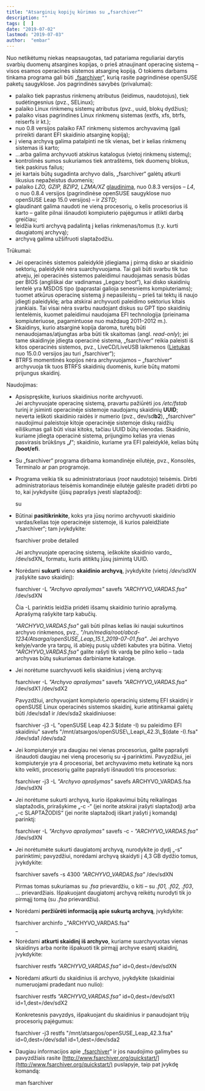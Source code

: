 ```yaml
---
title: "Atsarginių kopijų kūrimas su „fsarchiver“"
description: ""
tags: [  ]
date: "2019-07-02"
lastmod: "2019-07-03"
author:  "embar"
---
```

Nuo netikėtumų niekas neapsaugotas, tad patariama reguliariai darytis svarbių duomenų atsargines kopijas, o prieš atnaujinant operacinę sistemą – visos esamos operacinės sistemos atsarginę kopiją. O tokiems darbams tinkama programa gali būti „[fsarchiver](https://software.opensuse.org/package/fsarchiver?locale=lt)“, kurią rasite pagrindinėse openSUSE paketų saugyklose. Jos pagrindinės savybės (privalumai):

*   palaiko tiek paprastus rinkmenų atributus (leidimus, naudotojus), tiek sudėtingesnius (pvz., SELinux);
*   palaiko Linux rinkmenų sistemų atributus (pvz., uuid, blokų dydžius);
*   palaiko visas pagrindines Linux rinkmenų sistemas (extfs, xfs, btrfs, reiserfs ir kt.);
*   nuo 0.8 versijos palaiko FAT rinkmenų sistemos archyvavimą (gali prireikti darant EFI skaidinio atsarginę kopiją);
*   į vieną archyvą galima patalpinti ne tik vienas, bet ir kelias rinkmenų sistemas iš karto;
*   ...arba galima archyvuoti atskirus katalogus (vietoj rinkmenų sistemų);
*   kontrolinės sumos sukuriamos tiek antraštėms, tiek duomenų blokus, tiek paskirus failus;
*   jei kartais būtų sugadinta archyvo dalis, „fsarchiver“ galėtų atkurti likusius nepažeistus duomenis;
*   palaiko _LZO, GZIP, BZIP2, LZMA/XZ_ [glaudinimą](http://www.fsarchiver.org/compression/), nuo 0.8.3 versijos – _L4_, o nuo 0.8.4 versijos (pagrindinėse openSUSE saugyklose nuo openSUSE Leap 15.0 versijos) – ir _ZSTD_;
*   glaudinant galima naudoti ne vieną procesorių, o kelis procesorius iš karto – galite pilnai išnaudoti kompiuterio pajėgumus ir atlikti darbą greičiau;
*   leidžia kurti archyvą padalintą į kelias rinkmenas/tomus (t.y. kurti daugiatomį archyvą);
*   archyvą galima užšifruoti slaptažodžiu.

Trūkumai:

*   Jei operacinės sistemos paleidyklė įdiegiama į pirmą disko ar skaidinio sektorių, paleidyklė nėra suarchyvuojama. Tai gali būti svarbu tik tuo atveju, jei operacinės sistemos paleidimui naudojamas senasis būdas per BIOS (angliškai dar vadinamas „Legacy boot“), kai disko skaidinių lentelė yra MSDOS tipo (paprastai galioja senesniems kompiuteriams); tuomet atkūrus operacinę sistemą ji nepasileistų – prieš tai tektų iš naujo įdiegti paleidyklę; arba atskirai archyvuoti paleidimo sektorius kitais įrankiais. Tai visai nėra svarbu naudojant diskus su GPT tipo skaidinių lentelėmis, kuomet paleidimui naudojama EFI technologija (prieinama kompiuteriuose, pagamintuose nuo maždaug 2011–2012 m.).
*   Skaidinys, kurio atsarginė kopija daroma, turėtų būti nenaudojamas/atjungtas arba būti tik skaitomas (angl. _read-only_); jei tame skaidinyje įdiegta operacinė sistema, „fsarchiver“ reikia paleisti iš kitos operacinės sistemos, pvz., LiveCD/LiveUSB laikmenos ([Lietukas](https://www.lietukas.lt/gauti.html) nuo 15.0.0 versijos jau turi „fsarchiver“);
*   BTRFS momentinės kopijos nėra archyvuojamos – „fsarchiver“ archyvuoja tik tuos BTRFS skaidinių duomenis, kurie būtų matomi prijungus skaidinį.

Naudojimas:

*   Apsispręskite, kuriuos skaidinius norite archyvuoti.  
    Jei archyvuojate operacinę sistemą, pravartu pažiūrėti jos _/etc/fstab_ turinį ir įsiminti operacinėje sistemoje naudojamų skaidinių **UUID**; neverta ieškoti skaidinio raidės ir numerio (pvz., dev/sd**b2**), „fsarchiver“ naudojimui paleistoje kitoje operacinėje sistemoje diskų raidžių eiliškumas gali būti visai kitoks, tačiau UUID būtų vienodas. Skaidinio, kuriame įdiegta operacinė sistema, prijungimo kelias yra vienas pasvirasis brūkšnys „**/**“; skaidinio, kuriame yra EFI paleidyklė, kelias būtų **/boot/efi**.
*   Su „fsarchiver“ programa dirbama komandinėje eilutėje, pvz., Konsolės, Terminalo ar pan programoje.
*   Programa veikia tik su administratoriaus (_root_ naudotojo) teisėmis. Dirbti administratoriaus teisėmis komandinėje eilutėje galėsite pradėti dirbti po to, kai įvykdysite (jūsų paprašys įvesti slaptažodį):
    
    su
    
*   Būtinai **pasitikrinkite**, koks yra jūsų norimo archyvuoti skaidinio vardas/kelias toje operacinėje sistemoje, iš kurios paleidžiate „fsarchiver“; tam įvykdykite:
    
    fsarchiver probe detailed  
    
    Jei archyvuojate operacinę sistemą, ieškokite skaidinio vardo_ /dev/sdXN_ formatu, kuris atitiktų jūsų įsimintą UUID.  
      
      
    
*   Norėdami **sukurti** vieno **skaidinio archyvą**, įvykdykite (vietoj _/dev/sdXN_ įrašykite savo skaidinį):
    
    fsarchiver -L _"Archyvo aprašymas"_ savefs _"ARCHYVO\_VARDAS.fsa"_ /dev/sdXN
    
    Čia -L parinktis leidžia pridėti išsamų skaidinio turinio aprašymą. Aprašymą rašykite tarp kabučių.  
      
    _"ARCHYVO\_VARDAS.fsa"_ gali būti pilnas kelias iki naujai sukurtinos archyvo rinkmenos, pvz., _"/run/media/root/abcd-1234/Atsarga/openSUSE\_Leap\_15.1\_2019-07-01.fsa"_. Jei archyvo kelyje/varde yra tarpų, iš abiejų pusių uždėti kabutes yra būtina. Vietoj _"ARCHYVO\_VARDAS.fsa"_ galite rašyti tik vardą be pilno kelio – tada archyvas būtų sukuriamas darbiniame kataloge.  
      
    
*   Jei norėtume suarchyvuoti kelis skaidinius į vieną archyvą:  
    
    fsarchiver -L _"Archyvo aprašymas"_ savefs _"ARCHYVO\_VARDAS.fsa"_ /dev/sdX1 /dev/sdX2
    
    Pavyzdžiui, archyvuojant kompiuterio operacinių sistemų EFI skaidinį ir openSUSE Linux operacinės sistemos skaidinį, kurie atitinkamai galėtų būti /dev/sda1 ir /dev/sda2 skaidiniuose:
    
    fsarchiver -j3 -L "openSUSE Leap 42.3 $(date -I) su paleidimo EFI skaidiniu" savefs "/mnt/atsargos/openSUSE\_Leap\_42.3\_$(date -I).fsa" /dev/sda1 /dev/sda2
    
*   Jei kompiuteryje yra daugiau nei vienas procesorius, galite paprašyti išnaudoti daugiau nei vieną procesorių su **\-j** parinktimi. Pavyzdžiui, jei kompiuteryje yra 4 procesoriai, bet archyvavimo metu ketinate ką nors kito veikti, procesorių galite paprašyti išnaudoti tris procesorius:
    
    fsarchiver -j3 -L _"Archyvo aprašymas"_ savefs ARCHYVO\_VARDAS.fsa /dev/sdXN
    
*   Jei norėtume sukurti archyvą, kurio išpakavimui būtų reikalingas slaptažodis, prirašykime „-c -“ (jei norite atskirai įrašyti slaptažodį) arba „-c SLAPTAŽODIS“ (jei norite slaptažodį iškart įrašyti į komandą) parinktį:  
    
    fsarchiver -L _"Archyvo aprašymas"_ savefs -c - _"ARCHYVO\_VARDAS.fsa"_ /dev/sdXN
    
*   Jei norėtumėte sukurti daugiatomį archyvą, nurodykite jo dydį „-s“ parinktimi; pavyzdžiui, norėdami archyvą skaidyti į 4,3 GB dydžio tomus, įvykdykite:
    
    fsarchiver savefs -s 4300 _"ARCHYVO\_VARDAS.fsa"_ /dev/sdXN
    
    Pirmas tomas sukuriamas su _.fsa_ prievardžiu, o kiti – su _.f01, .f02, .f03_, … prievardžiais. Išpakuojant daugiatomį archyvą reikėtų nurodyti tik jo pirmąjį tomą (su _.fsa_ prievardžiu).  
      
      
    
*   Norėdami **peržiūrėti informaciją apie sukurtą archyvą**, įvykdykite:  
    
    fsarchiver archinfo _"ARCHYVO\_VARDAS.fsa"  
    _
    
      
    
*   Norėdami **atkurti skaidinį iš archyvo**, kuriame suarchyvuotas vienas skaidinys arba norite išpakuoti tik pirmąjį archyve esantį skaidinį, įvykdykite:  
    
    fsarchiver restfs _"ARCHYVO\_VARDAS.fsa"_ id=0,dest=/dev/sdXN
    
*   Norėdami atkurti du skaidinius iš archyvo, įvykdykite (skaidiniai numeruojami pradedant nuo nulio):  
    
    fsarchiver restfs _"ARCHYVO\_VARDAS.fsa"_ id=0,dest=/dev/sdX1 id=1,dest=/dev/sdX2
    
    Konkretesnis pavyzdys, išpakuojant du skaidinius ir panaudojant trijų procesorių pajėgumus:  
    
    fsarchiver -j3 restfs "/mnt/atsargos/openSUSE\_Leap\_42.3.fsa" id=0,dest=/dev/sda1 id=1,dest=/dev/sda2 
    

*   Daugiau informacijos apie „[fsarchiver](http://www.fsarchiver.org)“ ir jos naudojimo galimybes su pavyzdžiais rasite [http://www.fsarchiver.org/quickstart/](http://www.fsarchiver.org/quickstart/) puslapyje, taip pat įvykdę komandą:  
    
    man fsarchiver
